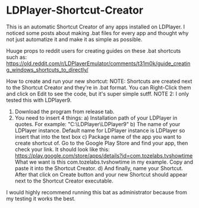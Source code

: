 # LDPlayer-Shortcut-Creator
This is an automatic Shortcut Creator of any apps installed on LDPlayer. I noticed some posts about making .bat files for every app and thought why not just automatize it and make it as simple as possible.

Huuge props to reddit users for creating guides on these .bat shortcuts such as: https://old.reddit.com/r/LDPlayerEmulator/comments/t31m0k/guide_creating_windows_shortcuts_to_directly/

How to create and run your new shortcut:
NOTE: Shortcuts are created next to the Shortcut Creator and they're in .bat format. You can Right-Click them and click on Edit to see the code, but it's super simple sutff.
NOTE 2: I only tested this with LDPlayer9.

1. Download the program from release tab.
2. You need to insert 4 things:
  a) Installation path of your LDPlayer in quotes. For example: "C:\LDPlayer\LDPlayer9\"
  b) The name of your LDPlayer instance. Default name for LDPlayer instance is LDPlayer so insert that into the text box
  c) Package name of the app you want to create shortcut of. Go to the Google Play Store and find your app, then check your link. It should look like this:
  https://play.google.com/store/apps/details?id=com.tozelabs.tvshowtime
     What we want is this com.tozelabs.tvshowtime in my example. Copy and paste it into the Shortcut Creator.
  d) And finally, name your Shortcut. After that click on Create button and your new Shortcut should appear next to the Shortcut Creator executable.
  
I would highly recommend running this bat as administrator because from my testing it works the best.
